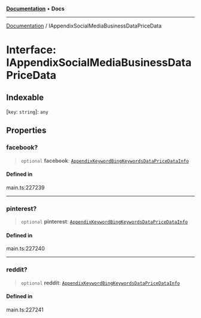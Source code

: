 [**Documentation**](../README.md) • **Docs**

***

[Documentation](../README.md) / IAppendixSocialMediaBusinessDataPriceData

# Interface: IAppendixSocialMediaBusinessDataPriceData

## Indexable

 \[`key`: `string`\]: `any`

## Properties

### facebook?

> `optional` **facebook**: [`AppendixKeywordBingKeywordsDataPriceDataInfo`](../classes/AppendixKeywordBingKeywordsDataPriceDataInfo.md)

#### Defined in

main.ts:227239

***

### pinterest?

> `optional` **pinterest**: [`AppendixKeywordBingKeywordsDataPriceDataInfo`](../classes/AppendixKeywordBingKeywordsDataPriceDataInfo.md)

#### Defined in

main.ts:227240

***

### reddit?

> `optional` **reddit**: [`AppendixKeywordBingKeywordsDataPriceDataInfo`](../classes/AppendixKeywordBingKeywordsDataPriceDataInfo.md)

#### Defined in

main.ts:227241
